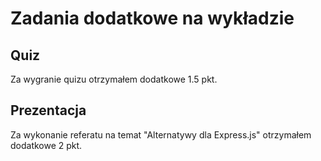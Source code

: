 # Zadania dodatkowe na wykładzie

## Quiz

Za wygranie quizu otrzymałem dodatkowe 1.5 pkt.

## Prezentacja

Za wykonanie referatu na temat "Alternatywy dla Express.js" otrzymałem dodatkowe 2 pkt.
